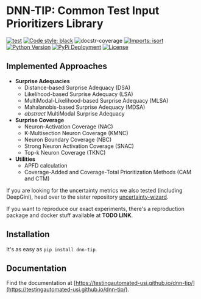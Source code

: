 # DNN-TIP: Common Test Input Prioritizers Library 

[![test](https://github.com/testingautomated-usi/dnn-tip/actions/workflows/test.yml/badge.svg)](https://github.com/testingautomated-usi/dnn-tip/actions/workflows/test.yml)
[![Code style: black](https://img.shields.io/badge/code%20style-black-000000.svg)](https://github.com/psf/black)
![docstr-coverage](https://img.shields.io/endpoint?url=https://jsonbin.org/MiWeiss/dnn-tip/badges/docstr-cov)
[![Imports: isort](https://img.shields.io/badge/%20imports-isort-%231674b1?style=flat&labelColor=ef8336)](https://pycqa.github.io/isort/)
[![Python Version](https://img.shields.io/pypi/pyversions/dnn-tip)](https://img.shields.io/pypi/pyversions/dnn-tip)
[![PyPi Deployment](https://badgen.net/pypi/v/dnn-tip?cache=30)](https://pypi.org/project/dnn-tip/)
[![License](https://img.shields.io/badge/license-MIT-blue.svg)](https://github.com/testingautomated-usi/dnn-tip/blob/develop/LICENSE)


## Implemented Approaches
* __Surprise Adequacies__
    * Distance-based Surprise Adequacy (DSA)
    * Likelihood-based Surprise Adequacy (LSA)
    * MultiModal-Likelihood-based Surprise Adequacy (MLSA)
    * Mahalanobis-based Surprise Adequacy (MDSA)
    * _abstract_ MultiModal Surprise Adequacy
* __Surprise Coverage__
  * Neuron-Activation Coverage (NAC)
  * K-Multisection Neuron Coverage (KMNC)
  * Neuron Boundary Coverage (NBC)
  * Strong Neuron Activation Coverage (SNAC)
  * Top-k Neuron Coverage (TKNC)
* __Utilities__
    * APFD calculation
    * Coverage-Added and Coverage-Total Prioritization Methods (CAM and CTM)

If you are looking for the uncertainty metrics we also tested (including DeepGini),
head over to the sister repository [uncertainty-wizard](https://github.com/testingautomated-usi/uncertainty-wizard).

[//]: # (TODO LINK)

If you want to reproduce our exact experiments, there's a reproduction package and docker stuff available at **TODO LINK**.




## Installation
It's as easy as `pip install dnn-tip`.




## Documentation

Find the documentation at [https://testingautomated-usi.github.io/dnn-tip/](https://testingautomated-usi.github.io/dnn-tip/).
